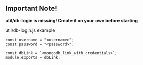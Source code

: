 ## Important Note!

**util/db-login is missing! Create it on your own before starting**

util/db-login.js example
```
const username = "<username>";
const password = "<password>";

const dbLink = `<mongodb_link_with_credentials>`;
module.exports = dbLink;

```
